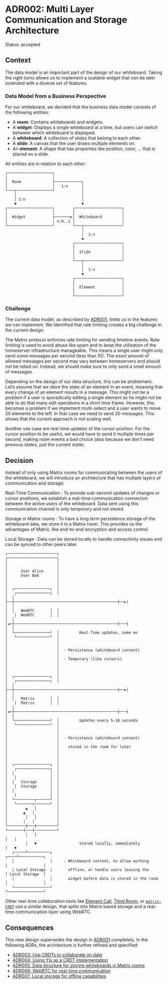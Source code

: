 # ADR002: Multi Layer Communication and Storage Architecture

Status: accepted

<!--
These documents have names that are short noun phrases. For example, "ADR001:
Deployment on Ruby on Rails 3.0.10" or "ADR009: LDAP for Multitenant Integration"
-->

## Context

<!--
This section describes the forces at play, including technological, political,
social, and project local. These forces are probably in tension, and should be
called out as such. The language in this section is value-neutral. It is simply
describing facts. -->

The data model is an important part of the design of our whiteboard.
Taking the right turns allows us to implement a scalable widget that can be later extended with a diverse set of features.

### Data Model from a Business Perspective

For our whiteboard, we decided that the business data model consists of the following entities:

- A **room**: Contains whiteboards and widgets.
- A **widget**: Displays a single whiteboard at a time, but users can switch between which whiteboard is displayed.
- A **whiteboard**: A collection of slides that belong to each other.
- A **slide**: A canvas that the user draws multiple elements on.
- An **element**: A shape that has properties like position, color, … that is placed on a slide.

All entities are in relation to each other:

```
┌────────────────────┐
│                    │
│  Room              ├────────────┐
│                    │   1:n      │
└───┬────────────────┘            │
    │                             │
    │ 1:n                         │
    ▼                             ▼
┌────────────────────┐        ┌─────────────────────┐
│                    │        │                     │
│  Widget            ├───────►│  Whiteboard         │
│                    │ n:0..1 │                     │
└────────────────────┘        └───┬─────────────────┘
                                  │
                                  │  1:n
                                  ▼
                              ┌─────────────────────┐
                              │                     │
                              │  Slide              │
                              │                     │
                              └───┬─────────────────┘
                                  │
                                  │  1:n
                                  ▼
                              ┌─────────────────────┐
                              │                     │
                              │  Element            │
                              │                     │
                              └─────────────────────┘
```

### Challenge

The current data model, as described by [ADR001][adr001], limits us in the features we can implement.
We identified that rate limiting creates a big challenge in the current design.

The Matrix protocol enforces rate limiting for sending timeline events.
Rate limiting is used to avoid abuse like spam and to keep the utilization of the homeserver infrastructure manageable.
This means a single user might only send some messages per second (less than 10).
The exact amount of allowed messages per second may vary between homeservers and should not be relied on.
Instead, we should make sure to only send a small amount of messages.

Depending on the design of our data structure, this can be problematic.
Let’s assume that we store the state of an element in an event, meaning that every change of an element results in a message.
This might not be a problem if a user is sporadically editing a single element as he might not be able to do that many edit operations in a short time frame.
However, this becomes a problem if we implement multi-select and a user wants to move 20 elements to the left.
In that case we need to send 20 messages.
This shows that the current approach is not scaling well.

Another use case are real-time updates of the cursor position.
For the cursor position to be useful, we would have to send it multiple times per second, making room events a bad choice (also because we don’t need previous states, just the current state).

## Decision

<!-- This section describes our response to these forces. It is stated in full
sentences, with active voice. "We will ..." -->

Instead of only using Matrix rooms for communicating between the users of the whiteboard, we will introduce an architecture that has multiple layers of communication and storage:

Real-Time Communication
: To provide sub-second updates of changes or cursor positions, we establish a real-time communication connection between the active users of the whiteboard.
Data sent using this communication channel is only temporary and not stored.

Storage in Matrix rooms
: To have a long term persistence storage of the whiteboard data, we store it in a Matrix room.
This provides us the advantages of Matrix, like end-to-end encryption and access control.

Local Storage
: Data can be stored locally to handle connectivity issues and can be synced to other peers later.

```
┌──────────────────────┐                                              ┌──────────────────────┐
│                      │                                              │                      │
│      User Alice      │                                              │      User Bob        │
│                      │                                              │                      │
│  ┌────────────────┐  │                                              │   ┌───────────────┐  │
│  │                ├──┼──────────────────────────────────────────────┼──►│               │  │
│  │   WebRTC       │  │                                              │   │  WebRTC       │  │
│  │                │◄─┼──────────────────────────────────────────────┼───┤               │  │
│  └────────────────┘  │         Real-Time updates, some ms           │   └───────────────┘  │
│                      │                                              │                      │
│                      │  - Persistence (whiteboard content)          │                      │
│                      │  - Temporary (like cursors)                  │                      │
│                      │                                              │                      │
│  ┌────────────────┐  │                                              │   ┌───────────────┐  │
│  │                ├──┼──────────────────────────────────────────────┼──►│               │  │
│  │   Matrix       │  │                                              │   │  Matrix       │  │
│  │                │◄─┼──────────────────────────────────────────────┼───┤               │  │
│  └────────────────┘  │         Updates every 5-10 seconds           │   └───────────────┘  │
│                      │                                              │                      │
│                      │  - Persistence (whiteboard content)          │                      │
│                      │    stored in the room for later              │                      │
│                      │                                              │                      │
│  ┌────────────────┐  │                                              │   ┌───────────────┐  │
│  │                │  │                                              │   │               │  │
│  │   Storage      │  │                                              │   │  Storage      │  │
│  │                │  │                                              │   │               │  │
│  └─────────┬──────┘  │                                              │   └───────┬───────┘  │
│        ▲   │         │                                              │       ▲   │          │
│        │   │         │                                              │       │   │          │
└────────┼───┼─────────┘                                              └───────┼───┼──────────┘
         │   │                                                                │   │
         │   ▼                   Stored locally, immediately                  │   ▼
   ┌─────┴──────────┐                                                    ┌────┴───────────┐
   │                │     - Whiteboard content, to allow working         │                │
   │ Local Storage  │       offline, or handle users leaving the         │ Local Storage  │
   │                │       widget before data is stored in the room     │                │
   └────────────────┘                                                    └────────────────┘
```

Other real-time collaboration tools like [Element Call][elementcall], [Third Room][thirdroom], or [`matrix-CRDT`][matrixcrdt] use a similar design, that splits into Matrix based storage and a real-time communication layer using WebRTC.

## Consequences

This new design supersedes the design in [ADR001][adr001] completely.
In the following ADRs, the architecture is further refined and specified:

- [ADR003: Use CRDTs to collaborate on data](./adr003-use-crdts-to-collaborate-on-data.md)
- [ADR004: Using Yjs as a CRDT implementation](./adr004-using-yjs-as-a-crdt-implementation.md)
- [ADR005: Data structure for storing whiteboards in Matrix rooms](./adr005-data-structure-for-storing-whiteboards-in-matrix-rooms.md)
- [ADR006: WebRTC for real-time communication](./adr006-webrtc-for-real-time-communication.md)
- [ADR007: Local storage for offline capabilities](./adr007-local-storage-for-offline-capabilities.md)

<!-- This section describes the resulting context, after applying the decision.
All consequences should be listed here, not just the "positive" ones. A particular
decision may have positive, negative, and neutral consequences, but all of them
affect the team and project in the future. -->

<!-- This template is taken from a blog post by Michael Nygard
https://thinkrelevance.com/blog/2011/11/15/documenting-architecture-decisions -->

[elementcall]: https://github.com/vector-im/element-call
[thirdroom]: https://github.com/matrix-org/thirdroom
[matrixcrdt]: https://github.com/YousefED/Matrix-CRDT
[adr001]: ./adr001-whiteboard-data-format.md

